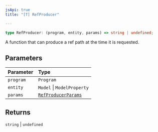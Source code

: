```yaml
---
jsApi: true
title: "[T] RefProducer"

---
```

```ts
type RefProducer: (program, entity, params) => string | undefined;
```

A function that can produce a ref path at the time it is requested.

## Parameters

| Parameter | Type |
| :------ | :------ |
| `program` | `Program` |
| `entity` | `Model` \| `ModelProperty` |
| `params` | [`RefProducerParams`](../interfaces/RefProducerParams.md) |

## Returns

`string` \| `undefined`
